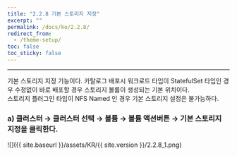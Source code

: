 ```yaml
---
title: "2.2.8 기본 스토리지 지정"
excerpt: ""
permalink: /docs/ko/2.2.8/
redirect_from:
  - /theme-setup/
toc: false
toc_sticky: false
---
```


---
기본 스토리지 지정 기능이다.
카탈로그 배포시 워크로드 타입이 StatefulSet 타입인 경우 수정없이 바로 배포할 경우 스토리지 볼륨이 생성되는 기본 위치이다.  
스토리지 플러그인 타입이 NFS Named 인 경우 기본 스토리지 설정은 불가능하다.

### a\) 클러스터 → 클러스터 선택 → 볼륨 → 볼륨 액션버튼 → 기본 스토리지 지정을 클릭한다.
![]({{ site.baseurl }}/assets/KR/{{ site.version }}/2.2.8_1.png)
